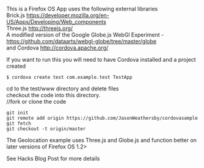 This is a Firefox OS App uses the following external libraries  
Brick.js https://developer.mozilla.org/en-US/Apps/Developing/Web_components  
Three.js http://threejs.org/  
A modified version of the Google Globe.js WebGl Experiment - https://github.com/dataarts/webgl-globe/tree/master/globe  
and Cordova http://cordova.apache.org/  

If you want to run this you will need to have Cordova installed and a project created  

    $ cordova create test com.example.test TestApp  
cd to the test/www directory and delete files  
checkout the code into this directory.  
//fork or clone the code  
    
    git init  
    git remote add origin https://github.com/JasonWeathersby/cordovasample  
    git fetch  
    git checkout -t origin/master  

The Geolocation example uses Three.js and Globe.js and function better on later versions of Firefox OS 1.2>  

See Hacks Blog Post for more details  